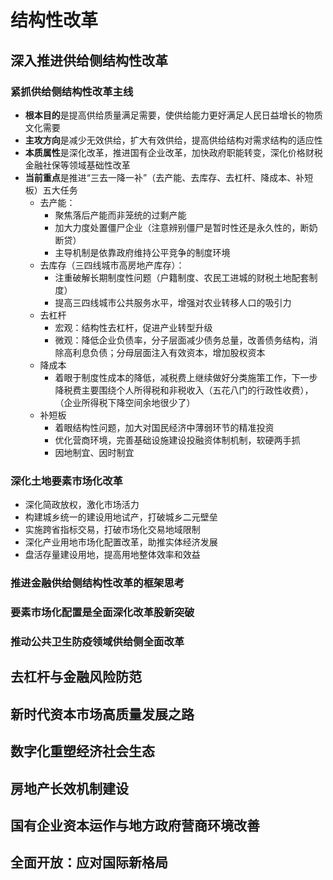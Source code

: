 # 结构性改革

## 深入推进供给侧结构性改革

### 紧抓供给侧结构性改革主线

* **根本目的**是提高供给质量满足需要，使供给能力更好满足人民日益增长的物质文化需要
* **主攻方向**是减少无效供给，扩大有效供给，提高供给结构对需求结构的适应性
* **本质属性**是深化改革，推进国有企业改革，加快政府职能转变，深化价格财税金融社保等领域基础性改革
* **当前重点**是推进“三去一降一补”（去产能、去库存、去杠杆、降成本、补短板）五大任务
  * 去产能：
    * 聚焦落后产能而非笼统的过剩产能
    * 加大力度处置僵尸企业（注意辨别僵尸是暂时性还是永久性的，断奶断贷）
    * 主导机制是依靠政府维持公平竞争的制度环境
  * 去库存（三四线城市高房地产库存）：
    * 注重破解长期制度性问题（户籍制度、农民工进城的财税土地配套制度）
    * 提高三四线城市公共服务水平，增强对农业转移人口的吸引力
  * 去杠杆
    * 宏观：结构性去杠杆，促进产业转型升级
    * 微观：降低企业负债率，分子层面减少债务总量，改善债务结构，消除高利息负债；分母层面注入有效资本，增加股权资本
  * 降成本
    * 着眼于制度性成本的降低，减税费上继续做好分类施策工作，下一步降税费主要围绕个人所得税和非税收入（五花八门的行政性收费），（企业所得税下降空间余地很少了）
  * 补短板
    * 着眼结构性问题，加大对国民经济中薄弱环节的精准投资
    * 优化营商环境，完善基础设施建设投融资体制机制，软硬两手抓
    * 因地制宜、因时制宜

### 深化土地要素市场化改革

* 深化简政放权，激化市场活力
* 构建城乡统一的建设用地试产，打破城乡二元壁垒
* 实施跨省指标交易，打破市场化交易地域限制
* 深化产业用地市场化配置改革，助推实体经济发展
* 盘活存量建设用地，提高用地整体效率和效益



### 推进金融供给侧结构性改革的框架思考



### 要素市场化配置是全面深化改革股新突破



### 推动公共卫生防疫领域供给侧全面改革





## 去杠杆与金融风险防范

## 新时代资本市场高质量发展之路

## 数字化重塑经济社会生态

## 房地产长效机制建设

## 国有企业资本运作与地方政府营商环境改善

## 全面开放：应对国际新格局
